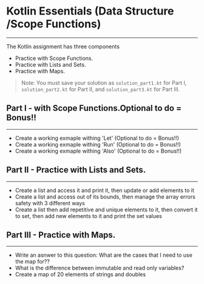 # Kotlin Essentials (Data Structure /Scope Functions)
---
The Kotlin assignment has three components
- Practice with Scope Functions.
- Practice with Lists and Sets.
- Practice with Maps.

> Note: You must save your solution as `solution_part1.kt` for Part I, `solution_part2.kt` for Part II, and `solution_part3.kt` for Part III.

## Part I - with Scope Functions.Optional to do = Bonus!!
---
- Create a working exmaple withing 'Let'  (Optional to do = Bonus!!)
- Create a working exmaple withing 'Run'  (Optional to do = Bonus!!)
- Create a working exmaple withing 'Also'  (Optional to do = Bonus!!)

## Part II - Practice with Lists and Sets.
---
- Create a list and access it and print it, then update or add elements to it 
- Create a list and access out of its bounds, then manage the array errors safety with 3 different ways
- Create a list then add repetitive and unique elements to it, then convert it to set, then add new elements to it and print the set values

## Part III - Practice with Maps.
---
- Write an asnwer to this question: What are the cases that I need to use the map for??
- What is the difference between immutable and read only variables?
- Create a map of 20 elements of strings and doubles
